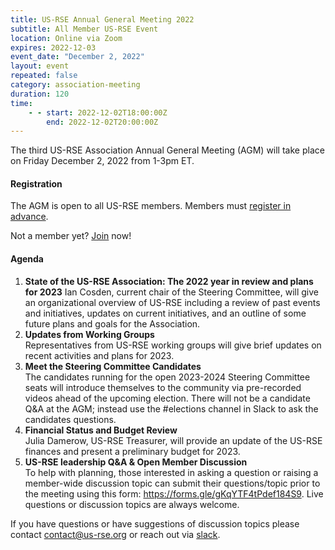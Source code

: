 ```yaml
---
title: US-RSE Annual General Meeting 2022
subtitle: All Member US-RSE Event
location: Online via Zoom
expires: 2022-12-03
event_date: "December 2, 2022"
layout: event
repeated: false
category: association-meeting
duration: 120
time:
    - - start: 2022-12-02T18:00:00Z
        end: 2022-12-02T20:00:00Z
---
```


The third US-RSE Association Annual General Meeting (AGM) will take place on Friday December 2, 2022 from 1-3pm ET.

#### Registration

The AGM is open to all US-RSE members.
Members must [register in advance](https://princeton.zoom.us/meeting/register/tJ0oce6gqz8qG9Z1NB5rNLf2QMXAnBmbhi6Y).

Not a member yet? [Join](https://us-rse.org/join/) now!

#### Agenda

1. **State of the US-RSE Association: The 2022 year in review and plans for 2023** 
Ian Cosden, current chair of the Steering Committee, will give an organizational overview of US-RSE including a review of past events and initiatives, updates on current initiatives, and an outline of some future plans and goals for the Association.
1. **Updates from Working Groups**  
  Representatives from US-RSE working groups will give brief updates on recent activities and plans for 2023.
1. **Meet the Steering Committee Candidates**  
 The candidates running for the open 2023-2024 Steering Committee seats will introduce themselves to the community via pre-recorded videos ahead of the upcoming election. There will not be a candidate Q&A at the AGM; instead use the #elections channel in Slack to ask the candidates questions.
1. **Financial Status and Budget Review**  
  Julia Damerow, US-RSE Treasurer, will provide an update of the US-RSE finances and present a preliminary budget for 2023.
1. **US-RSE leadership Q&A & Open Member Discussion**  
   To help with planning, those interested in asking a question or raising a member-wide discussion topic can submit their questions/topic prior to the meeting using this form: https://forms.gle/gKqYTF4tPdef184S9. Live questions or discussion topics are always welcome.



If you have questions or have suggestions of discussion topics please contact [contact@us-rse.org](mailto:contact@us-rse.org) or reach out via [slack](https://usrse.slack.com/).
